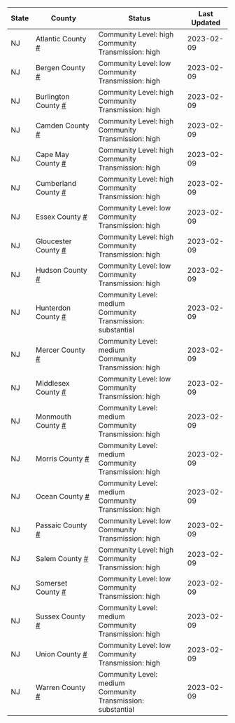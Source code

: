 State | County | Status | Last Updated
--- | --- | --- | --- 
NJ | Atlantic County <a href="#atlantic_county">#</a> | <a name="atlantic_county"></a>Community Level: high<br/>Community Transmission: high | 2023-02-09
NJ | Bergen County <a href="#bergen_county">#</a> | <a name="bergen_county"></a>Community Level: low<br/>Community Transmission: high | 2023-02-09
NJ | Burlington County <a href="#burlington_county">#</a> | <a name="burlington_county"></a>Community Level: high<br/>Community Transmission: high | 2023-02-09
NJ | Camden County <a href="#camden_county">#</a> | <a name="camden_county"></a>Community Level: high<br/>Community Transmission: high | 2023-02-09
NJ | Cape May County <a href="#cape_may_county">#</a> | <a name="cape_may_county"></a>Community Level: high<br/>Community Transmission: high | 2023-02-09
NJ | Cumberland County <a href="#cumberland_county">#</a> | <a name="cumberland_county"></a>Community Level: high<br/>Community Transmission: high | 2023-02-09
NJ | Essex County <a href="#essex_county">#</a> | <a name="essex_county"></a>Community Level: low<br/>Community Transmission: high | 2023-02-09
NJ | Gloucester County <a href="#gloucester_county">#</a> | <a name="gloucester_county"></a>Community Level: high<br/>Community Transmission: high | 2023-02-09
NJ | Hudson County <a href="#hudson_county">#</a> | <a name="hudson_county"></a>Community Level: low<br/>Community Transmission: high | 2023-02-09
NJ | Hunterdon County <a href="#hunterdon_county">#</a> | <a name="hunterdon_county"></a>Community Level: medium<br/>Community Transmission: substantial | 2023-02-09
NJ | Mercer County <a href="#mercer_county">#</a> | <a name="mercer_county"></a>Community Level: medium<br/>Community Transmission: high | 2023-02-09
NJ | Middlesex County <a href="#middlesex_county">#</a> | <a name="middlesex_county"></a>Community Level: low<br/>Community Transmission: high | 2023-02-09
NJ | Monmouth County <a href="#monmouth_county">#</a> | <a name="monmouth_county"></a>Community Level: medium<br/>Community Transmission: high | 2023-02-09
NJ | Morris County <a href="#morris_county">#</a> | <a name="morris_county"></a>Community Level: medium<br/>Community Transmission: high | 2023-02-09
NJ | Ocean County <a href="#ocean_county">#</a> | <a name="ocean_county"></a>Community Level: medium<br/>Community Transmission: high | 2023-02-09
NJ | Passaic County <a href="#passaic_county">#</a> | <a name="passaic_county"></a>Community Level: low<br/>Community Transmission: high | 2023-02-09
NJ | Salem County <a href="#salem_county">#</a> | <a name="salem_county"></a>Community Level: high<br/>Community Transmission: high | 2023-02-09
NJ | Somerset County <a href="#somerset_county">#</a> | <a name="somerset_county"></a>Community Level: low<br/>Community Transmission: high | 2023-02-09
NJ | Sussex County <a href="#sussex_county">#</a> | <a name="sussex_county"></a>Community Level: medium<br/>Community Transmission: high | 2023-02-09
NJ | Union County <a href="#union_county">#</a> | <a name="union_county"></a>Community Level: low<br/>Community Transmission: high | 2023-02-09
NJ | Warren County <a href="#warren_county">#</a> | <a name="warren_county"></a>Community Level: medium<br/>Community Transmission: substantial | 2023-02-09
